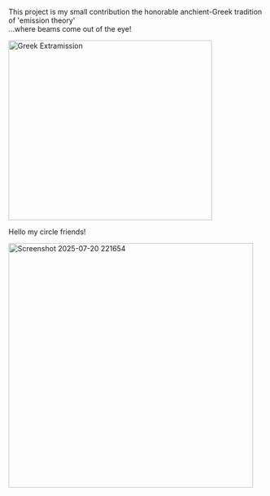 This project is my small contribution the honorable anchient-Greek tradition of 'emission theory'  
...where beams come out of the eye!

<img width="400" height="354" alt="Greek Extramission" src="https://github.com/user-attachments/assets/545f4e06-a16c-4226-ba23-16cb2ac97856" />

Hello my circle friends!

<img width="481" height="481" alt="Screenshot 2025-07-20 221654" src="https://github.com/user-attachments/assets/e737ff09-90ae-42a3-be4f-d026975fba4a" />
